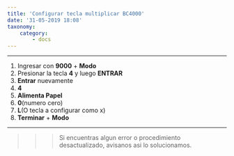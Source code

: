 ```yaml
---
title: 'Configurar tecla multiplicar BC4000'
date: '31-05-2019 18:08'
taxonomy:
    category:
        - docs
---
```



--------

1. Ingresar con **9000** + **Modo**
2. Presionar la tecla **4** y luego **ENTRAR**
3. **Entrar** nuevamente
4. **4**
5. **Alimenta Papel**
6. **0**(numero cero)
7. **L**(O tecla a configurar como x)
8. **Terminar** + **Modo**


--------

>>>Si encuentras algun error o procedimiento desactualizado, avisanos asi lo solucionamos.
